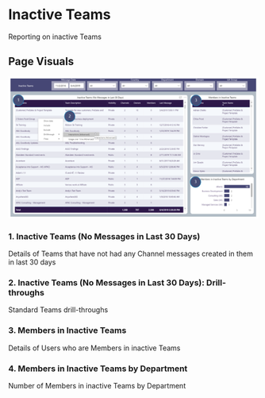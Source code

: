# Inactive Teams
Reporting on inactive Teams

## Page Visuals

![Inactive](images/Inactive.png)

### 1.	Inactive Teams (No Messages in Last 30 Days)
Details of Teams that have not had any Channel messages created in them in last 30 days

### 2.	Inactive Teams (No Messages in Last 30 Days): Drill-throughs
Standard Teams drill-throughs

### 3.	Members in Inactive Teams
Details of Users who are Members in inactive Teams

### 4.	Members in Inactive Teams by Department
Number of Members in inactive Teams by Department
 
